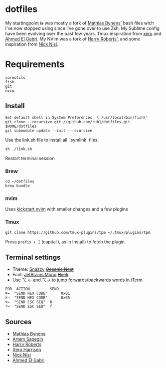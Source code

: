 # dotfiles

My startingpoint ~~is~~ was mostly a fork of [Mathias Bynens'](https://github.com/mathiasbynens/dotfiles) bash files wich I've now stopped using since I've gone over to use Zsh. My Sublime config have been evolving over the past few years. Tmux inspiration from [xero](https://github.com/xero/dotfiles) and [Ahmed El Gabri](https://github.com/ahmedelgabri/dotfiles). My NVim was a fork of [Harry Roberts'](https://github.com/csswizardry/dotfiles), and some inspiration from [Nick Nisi](https://github.com/nicknisi).

# Requirements

```
coreutils
fish
git
nvim
```

## Install

```
Set default shell in System Preferences  \'/usr/local/bin/fish\'
git clone --recursive git://github.com/rub1/dotfiles.git $HOME/dotfiles
git submodule update --init --recursive
```

Use the link.sh file to install all '.symlink' files.

```
sh ./link.sh
```

Restart terminal session

### Brew

```
cd ~/dotfiles
brew bundle
```

### nvim

Uses [kickstart.nvim](https://github.com/nvim-lua/kickstart.nvim) with smaller changes and a few plugins

### Tmux

```
git clone https://github.com/tmux-plugins/tpm ~/.tmux/plugins/tpm
```

Press ```prefix + I``` (capital i, as in Install) to fetch the plugin.

## Terminal settings

- Theme: [Snazzy](https://github.com/sindresorhus/iterm2-snazzy) ~~[Oceanic Next](https://github.com/voronianski/oceanic-next-color-scheme)~~
- Font: [JetBrains Mono](https://www.jetbrains.com/lp/mono/) ~~[Hack](https://github.com/chrissimpkins/hack)~~
- [Use ⌥ ← and ⌥→ to jump forwards/backwards words in iTerm](https://coderwall.com/p/h6yfda/use-and-to-jump-forwards-backwards-words-in-iterm-2-on-os-x)

```
FOR  ACTION         SEND
⌘←  "SEND HEX CODE"      0x01
⌘→  "SEND HEX CODE"      0x05
⌥←  "SEND ESC SEQ"  b
⌥→  "SEND ESC SEQ"  f
```
## Sources

- [Mathias Bynens](https://github.com/mathiasbynens/dotfiles)
- [Artem Sapegin](https://github.com/sapegin/dotfiles)
- [Harry Roberts](https://github.com/csswizardry/dotfiles)
- [Xero Harrison](https://github.com/xero/dotfiles)
- [Nick Nisi](https://github.com/nicknisi/dotfiles)
- [Ahmed El Gabri](https://github.com/ahmedelgabri/dotfiles)
